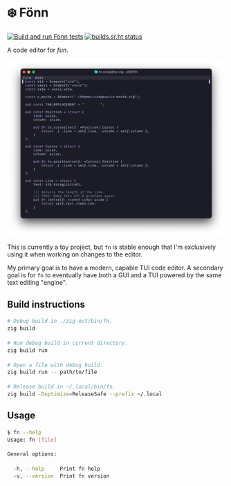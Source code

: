 # ❄️ Fönn

[![Build and run Fönn tests](https://github.com/reykjalin/fn/actions/workflows/tests.yml/badge.svg?branch=main)](https://github.com/reykjalin/fn/actions/workflows/tests.yml) [![builds.sr.ht status](https://builds.sr.ht/~reykjalin/fn/commits/main/tests.yml.svg)](https://builds.sr.ht/~reykjalin/fn/commits/main/tests.yml?)

A code editor for _fun_.

![Screenshot of the fn TUI modifying its own source code](./screenshots/fn.webp)

This is currently a toy project, but `fn` is stable enough that I'm exclusively using it when working on changes to the editor.

My primary goal is to have a modern, capable TUI code editor.
A secondary goal is for `fn` to eventually have both a GUI and a TUI powered by the same text editing "engine".

## Build instructions

```sh
# Debug build in ./zig-out/bin/fn.
zig build

# Run debug build in current directory.
zig build run

# Open a file with debug build.
zig build run -- path/to/file

# Release build in ~/.local/bin/fn.
zig build -Doptimize=ReleaseSafe --prefix ~/.local
```

## Usage

```sh
$ fn --help
Usage: fn [file]

General options:

  -h, --help     Print fn help
  -v, --version  Print fn version

```
